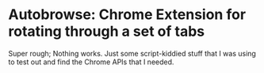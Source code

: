 # Autobrowse: Chrome Extension for rotating through a set of tabs

Super rough; Nothing works. Just some script-kiddied stuff that I was using to test out and find the Chrome APIs that I needed.
